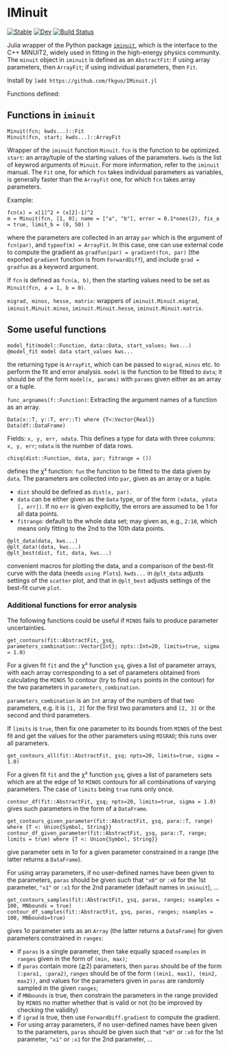 # IMinuit

[![Stable](https://img.shields.io/badge/docs-stable-blue.svg)](https://fkguo.github.io/IMinuit.jl/stable)
[![Dev](https://img.shields.io/badge/docs-dev-blue.svg)](https://fkguo.github.io/IMinuit.jl/dev)
[![Build Status](https://github.com/fkguo/IMinuit.jl/workflows/CI/badge.svg)](https://github.com/fkguo/IMinuit.jl/actions)

Julia wrapper of the Python package [`iminuit`](https://github.com/scikit-hep/iminuit), which is the interface to the C++ MINUIT2, widely used in fitting in the high-energy physics community. The `minuit` object in `iminuit` is defined as an `AbstractFit`:
if using array parameters, then `ArrayFit`;
if using individual parameters, then `Fit`.

Install by `]add https://github.com/fkguo/IMinuit.jl`

Functions defined:

## Functions in `iminuit`


```
Minuit(fcn; kwds...)::Fit
Minuit(fcn, start; kwds...)::ArrayFit
```

 Wrapper of the `iminuit` function `Minuit`.
 `fcn` is the function to be optimized.
 `start`: an array/tuple of the starting values of the parameters.
 `kwds` is the list of keywrod arguments of `Minuit`. For more information, refer to the `iminuit` manual.
 The `Fit` one, for which `fcn` takes individual parameters as variables,  is generally
 faster than the `ArrayFit` one, for which `fcn` takes array parameters.

Example:
```
fcn(x) = x[1]^2 + (x[2]-1)^2
m = Minuit(fcn, [1, 0]; name = ["a", "b"], error = 0.1*ones(2), fix_a = true, limit_b = (0, 50) )
```
where the parameters are collected in an array `par` which is the argument of `fcn(par)`,
and `typeof(m) = ArrayFit`. In this case, one can use external code to compute the gradient as
`gradfun(par) = gradient(fcn, par)` (the exported `gradient` function is from `ForwardDiff`),
and include `grad = gradfun` as a keyword argument.

If `fcn` is defined as `fcn(a, b)`, then the starting values need to be set as
`Minuit(fcn, a = 1, b = 0)`.

`migrad, minos, hesse, matrix`:
wrappers of `iminuit.Minuit.migrad`, `iminuit.Minuit.minos`, `iminuit.Minuit.hesse`, `iminuit.Minuit.matrix`.



## Some useful functions

```
model_fit(model::Function, data::Data, start_values; kws...)
@model_fit model data start_values kws...
```
the returning type is `ArrayFit`, which can be passed
to `migrad`, `minos` etc. to perform the fit and error analysis.
 `model` is the function to be fitted to `data`; it should be of the form
`model(x, params)` with `params` given either as an array or a tuple.

`func_argnames(f::Function)`:  Extracting the argument names of a function as an array.

```
Data(x::T, y::T, err::T) where {T<:Vector{Real}}
Data(df::DataFrame)
```
Fields: `x, y, err, ndata`. This defines a type for data with three columns:` x, y, err`;
`ndata` is the number of data rows.

```
chisq(dist::Function, data, par; fitrange = ())
```
defines the χ² function: `fun` the function to be fitted to the data given by `data`.
The parameters are collected into `par`, given as an array or a tuple.
* `dist` should be defined as `dist(x, par)`.
* `data` can be either given as the `Data` type, or of the form `(xdata, ydata [, err])`.
If no `err` is given explicitly, the errors are assumed to be 1 for all data points.
* `fitrange`: default to the whole data set; may given as, e.g., `2:10`,
which means only fitting to the 2nd to the 10th data points.


```
@plt_data(data, kws...)
@plt_data!(data, kws...)
@plt_best(dist, fit, data, kws...)
```
convenient macros for plotting the data, and a comparison of the best-fit curve
with the data (needs `using Plots`). `kwds...` in `@plt_data` adjusts settings of the `scatter` plot, and that in `@plt_best` adjusts settings of the best-fit curve `plot`.


### Additional functions for error analysis

The following functions could be useful if `MINOS` fails to produce parameter uncertainties.

```
get_contours(fit::AbstractFit, χsq, parameters_combination::Vector{Int}; npts::Int=20, limits=true, sigma = 1.0)
```
For a given fit `fit` and the χ² function `χsq`, gives a list of parameter arrays,
with each array corresponding to a set of parameters obtained from calculating the `MINOS` 1σ contour
(try to find `npts` points in the contour) for the two parameters in `parameters_combination`.

`parameters_combination` is an `Int` array of the numbers of that two parameters, e.g. it is `[1, 2]` for the first
two parameters and `[2, 3]` or the second and third parameters.

If `limits` is `true`, then fix one parameter to its bounds from `MINOS` of the best fit and get the values for the other parameters using `MIGRAD`;
this runs over all parameters.


```
get_contours_all(fit::AbstractFit, χsq; npts=20, limits=true, sigma = 1.0)
```
For a given fit `fit` and the χ² function `χsq`, gives a list of parameters sets which are at the edge of
1σ `MINOS` contours for all combinations of varying parameters. The case of `limits` being `true` runs only once.


`contour_df(fit::AbstractFit, χsq; npts=20, limits=true, sigma = 1.0)` gives such parameters in the form of a `DataFrame`.

```
get_contours_given_parameter(fit::AbstractFit, χsq, para::T, range) where {T <: Union{Symbol, String}}
contour_df_given_parameter(fit::AbstractFit, χsq, para::T, range; limits = true) where {T <: Union{Symbol, String}}
```
give parameter sets in 1σ for a given parameter constrained in a range (the latter returns a `DataFrame`).

For using array parameters, if no user-defined names have been given to the parameters,
`paras` should be given such that `"x0"` or `:x0` for the 1st parameter, `"x1"` or `:x1` for the 2nd parameter (default names in `iminuit`), ...


```
get_contours_samples(fit::AbstractFit, χsq, paras, ranges; nsamples = 100, MNbounds = true)
contour_df_samples(fit::AbstractFit, χsq, paras, ranges; nsamples = 100, MNbounds=true)
```
gives 1σ parameter sets as an `Array` (the latter returns a `DataFrame`) for given parameters constrained in `ranges`:
* if `paras` is a single parameter, then take equally spaced `nsamples` in `ranges` given in the form of `(min, max)`;
* if `paras` contain more (≧2) parameters, then `paras` should be of the form `(:para1, :para2)`, `ranges` should be of the form `((min1, max1), (min2, max2))`,
and values for the parameters given in `paras` are randomly sampled in the given `ranges`;
* if `MNbounds` is true, then constrain the parameters in the range provided by `MINOS` no matter whether that is valid or not (to be improved by checking the validity)
* if `igrad` is true, then use `ForwardDiff.gradient` to compute the gradient.
* For using array parameters, if no user-defined names have been given to the parameters,
`paras` should be given such that `"x0"` or `:x0` for the 1st parameter, `"x1"` or `:x1` for the 2nd parameter, ...
